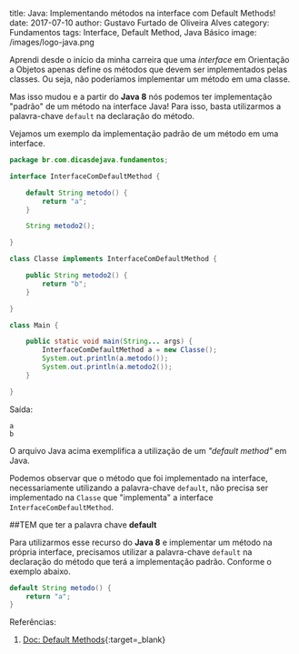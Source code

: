 title: Java: Implementando métodos na interface com Default Methods!
date: 2017-07-10
author: Gustavo Furtado de Oliveira Alves
category: Fundamentos
tags: Interface, Default Method, Java Básico
image: /images/logo-java.png

Aprendi desde o início da minha carreira que uma _interface_ em Orientação a Objetos
apenas define os métodos que devem ser implementados pelas classes.
Ou seja, não poderíamos implementar um método em uma classe.

Mas isso mudou e a partir do **Java 8** nós podemos ter implementação "padrão" de um método
na interface Java! Para isso, basta utilizarmos a palavra-chave `default` na declaração do método.

Vejamos um exemplo da implementação padrão de um método em uma interface.

```java
package br.com.dicasdejava.fundamentos;

interface InterfaceComDefaultMethod {

	default String metodo() {
		return "a";
	}

	String metodo2();

}

class Classe implements InterfaceComDefaultMethod {

	public String metodo2() {
		return "b";
	}

}

class Main {

	public static void main(String... args) {
		InterfaceComDefaultMethod a = new Classe();
		System.out.println(a.metodo());
		System.out.println(a.metodo2());
	}

}
```

Saída:

```
a
b
```

O arquivo Java acima exemplifica a utilização de um _"default method"_ em Java.

Podemos observar que o método que foi implementado na interface, 
necessariamente utilizando a palavra-chave `default`,
não precisa ser implementado na `Classe` que "implementa" a interface `InterfaceComDefaultMethod`.

##TEM que ter a palavra chave **default**

Para utilizarmos esse recurso do **Java 8** e implementar um método na própria interface,
precisamos utilizar a palavra-chave `default` na declaração do método que terá a implementação padrão.
Conforme o exemplo abaixo.

```java
default String metodo() {
	return "a";
}
```

Referências:

1. [Doc: Default Methods](https://docs.oracle.com/javase/tutorial/java/IandI/defaultmethods.html){:target=\_blank}
